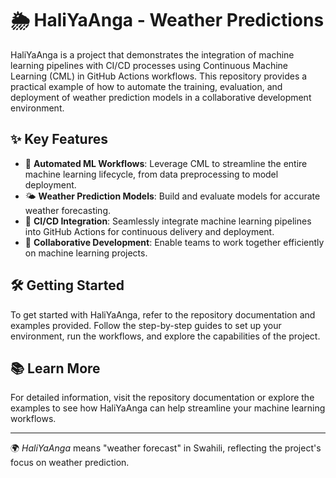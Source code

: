 # 🌦️ HaliYaAnga - Weather Predictions

HaliYaAnga is a project that demonstrates the integration of machine learning pipelines with CI/CD processes using Continuous Machine Learning (CML) in GitHub Actions workflows. This repository provides a practical example of how to automate the training, evaluation, and deployment of weather prediction models in a collaborative development environment.

## ✨ Key Features

- 🚀 **Automated ML Workflows**: Leverage CML to streamline the entire machine learning lifecycle, from data preprocessing to model deployment.
- 🌤️ **Weather Prediction Models**: Build and evaluate models for accurate weather forecasting.
- 🔄 **CI/CD Integration**: Seamlessly integrate machine learning pipelines into GitHub Actions for continuous delivery and deployment.
- 🤝 **Collaborative Development**: Enable teams to work together efficiently on machine learning projects.

## 🛠️ Getting Started

To get started with HaliYaAnga, refer to the repository documentation and examples provided. Follow the step-by-step guides to set up your environment, run the workflows, and explore the capabilities of the project.

## 📚 Learn More

For detailed information, visit the repository documentation or explore the examples to see how HaliYaAnga can help streamline your machine learning workflows.

---

🌍 *HaliYaAnga* means "weather forecast" in Swahili, reflecting the project's focus on weather prediction.